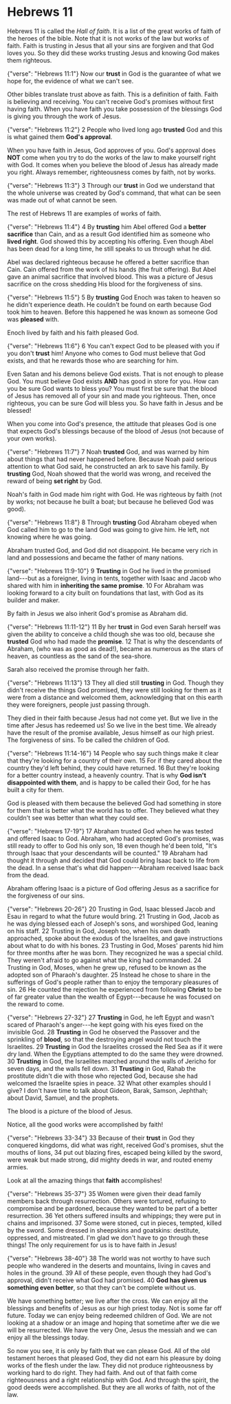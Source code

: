 Hebrews 11
========================================================================

Hebrews 11 is called the _Hall of faith_.  It is a list of the great
works of faith of the heroes of the bible.  Note that it is not works of
the law but works of faith.  Faith is trusting in Jesus that all your
sins are forgiven and that God loves you.  So they did these works
trusting Jesus and knowing God makes them righteous.

{"verse": "Hebrews 11:1"}
Now our **trust** in God is the guarantee of what we hope for, the
evidence of what we can't see.

Other bibles translate trust above as faith.
This is a definition of faith.  Faith is believing and receiving.  You
can't receive God's promises without first having faith.
When you have faith you take possession of the blessings God is giving
you through the work of Jesus.

{"verse": "Hebrews 11:2"}
2 People who lived long ago **trusted** God and this is what gained them
**God's approval**.

When you have faith in Jesus, God approves of you.
God's approval does **NOT** come when you try to do the works of the
law to make yourself right with God.  It comes when you believe the
blood of Jesus has already made you right.
Always remember, righteousness comes by faith, not by works.

{"verse": "Hebrews 11:3"}
3 Through our **trust** in God we understand that the whole universe was
created by God's command, that what can be seen was made
out of what cannot be seen.

The rest of Hebrews 11 are examples of works of faith.

{"verse": "Hebrews 11:4"}
4 By **trusting** him Abel offered God a **better sacrifice** than Cain,
and as a result God identified him as someone who **lived right**. God
showed this by accepting his offering. Even though Abel has been dead
for a long time, he still speaks to us through what he did.

Abel was declared righteous because he offered a better sacrifice than
Cain.  Cain offered from the work of his hands (the fruit offering).
But Abel gave an animal sacrifice that involved blood.  This was a
picture of Jesus sacrifice on the cross shedding His blood for the
forgiveness of sins.

{"verse": "Hebrews 11:5"}
5 By **trusting** God Enoch was taken to heaven so he didn't experience
death. He couldn't be found on earth because God took him to heaven.
Before this happened he was known as someone God was **pleased** with.

Enoch lived by faith and his faith pleased God.

{"verse": "Hebrews 11:6"}
6 You can't expect God to be pleased with you if you don't **trust**
him!  Anyone who comes to God must believe that God exists, and that he
rewards those who are searching for him.

Even Satan and his demons believe God exists.  That is not enough to
please God.  You must believe God exists **AND** has good in store for
you.  How can you be sure God wants to bless you?  You must first be
sure that the blood of Jesus has removed all of your sin and made you
righteous.  Then, once righteous, you can be sure God will bless you.
So have faith in Jesus and be blessed!

When you come into God's presence, the attitude that pleases God is
one that expects God's blessings because of the blood of Jesus
(not because of your own works).

{"verse": "Hebrews 11:7"}
7 Noah **trusted** God, and was warned by him about things that had
never happened before. Because Noah paid serious attention to what God
said, he constructed an ark to save his family. By **trusting** God,
Noah showed that the world was wrong, and received the reward of being
**set right** by God.

Noah's faith in God made him right with God.  He was righteous by faith
(not by works; not because he built a boat; but because he believed God
was good).

{"verse": "Hebrews 11:8"}
8 Through **trusting** God Abraham obeyed when God called him to go to
the land God was going to give him. He left, not knowing where he was
going.

Abraham trusted God, and God did not disappoint.  He became very rich
in land and possessions and became the father of many nations.

{"verse": "Hebrews 11:9-10"}
9 **Trusting** in God he lived in the promised land---but as a
foreigner, living in tents, together with Isaac and Jacob who shared
with him in **inheriting the same promise**.
10 For Abraham was looking forward to a city built on foundations that
last, with God as its builder and maker.

By faith in Jesus we also inherit God's promise as Abraham did.

{"verse": "Hebrews 11:11-12"}
11 By her **trust** in God even Sarah herself was given the ability to
conceive a child though she was too old, because she **trusted** God who
had made the **promise**.
12 That is why the descendants of Abraham, (who was as good as dead!),
became as numerous as the stars of heaven, as countless as the sand of
the sea-shore.

Sarah also received the promise through her faith.

{"verse": "Hebrews 11:13"}
13 They all died still **trusting** in God. Though they didn't receive
the things God promised, they were still looking for them as it were
from a distance and welcomed them, acknowledging that on this earth they
were foreigners, people just passing through.

They died in their faith because Jesus had not come yet.  But we live in
the time after Jesus has redeemed us!  So we live in the best time.  We
already have the result of the promise available, Jesus himself as our
high priest.  The forgiveness of sins.  To be called the children of
God.

{"verse": "Hebrews 11:14-16"}
14 People who say such things make it clear that they're looking for a country of their own.
15 For if they cared about the country they'd left behind, they could have returned.
16 But they're looking for a better country instead, a heavenly country. That is why **God isn't disappointed with them**, and is happy to be called their God, for he has built a city for them.

God is pleased with them because the believed God had something in store
for them that is better what the world has to offer.  They believed what
they couldn't see was better than what they could see.

{"verse": "Hebrews 17-19"}
17 Abraham trusted God when he was tested and offered Isaac to God. Abraham, who had accepted God's promises, was still ready to offer to God his only son,
18 even though he'd been told, "It's through Isaac that your descendants will be counted."
19 Abraham had thought it through and decided that God could bring Isaac back to life from the dead. In a sense that's what did happen---Abraham received Isaac back from the dead.

Abraham offering Isaac is a picture of God offering Jesus as a sacrifice
for the forgiveness of our sins.

{"verse": "Hebrews 20-26"}
20 Trusting in God, Isaac blessed Jacob and Esau in regard to what the future would bring.
21 Trusting in God, Jacob as he was dying blessed each of Joseph's sons, and worshiped God, leaning on his staff.
22 Trusting in God, Joseph too, when his own death approached, spoke about the exodus of the Israelites, and gave instructions about what to do with his bones.
23 Trusting in God, Moses' parents hid him for three months after he was born. They recognized he was a special child. They weren't afraid to go against what the king had commanded.
24 Trusting in God, Moses, when he grew up, refused to be known as the adopted son of Pharaoh's daughter.
25 Instead he chose to share in the sufferings of God's people rather than to enjoy the temporary pleasures of sin.
26 He counted the rejection he experienced from following **Christ** to be of far greater value than the wealth of Egypt---because he was focused on the reward to come.

{"verse": "Hebrews 27-32"}
27 **Trusting** in God, he left Egypt and wasn't scared of Pharaoh's anger---he kept going with his eyes fixed on the invisible God.
28 **Trusting** in God he observed the Passover and the sprinkling of **blood**, so that the destroying angel would not touch the Israelites.
29 **Trusting** in God the Israelites crossed the Red Sea as if it were dry land. When the Egyptians attempted to do the same they were drowned.
30 **Trusting** in God, the Israelites marched around the walls of Jericho for seven days, and the walls fell down.
31 **Trusting** in God, Rahab the prostitute didn't die with those who rejected God, because she had welcomed the Israelite spies in peace.
32 What other examples should I give? I don't have time to talk about Gideon, Barak, Samson, Jephthah; about David, Samuel, and the prophets.

The blood is a picture of the blood of Jesus.

Notice, all the good works were accomplished by faith!

{"verse": "Hebrews 33-34"}
33 Because of their **trust** in God they conquered kingdoms, did what was right, received God's promises, shut the mouths of lions,
34 put out blazing fires, escaped being killed by the sword, were weak but made strong, did mighty deeds in war, and routed enemy armies.

Look at all the amazing things that **faith** accomplishes!

{"verse": "Hebrews 35-37"}
35 Women were given their dead family members back through resurrection. Others were tortured, refusing to compromise and be pardoned, because they wanted to be part of a better resurrection.
36 Yet others suffered insults and whippings; they were put in chains and imprisoned.
37 Some were stoned, cut in pieces, tempted, killed by the sword. Some dressed in sheepskins and goatskins: destitute, oppressed, and mistreated. 
I'm glad we don't have to go through these things!
The only requirement for us is to have faith in Jesus!

{"verse": "Hebrews 38-40"}
38 The world was not worthy to have such people who wandered in the deserts and mountains, living in caves and holes in the ground.
39 All of these people, even though they had God's approval, didn't receive what God had promised.
40 **God has given us something even better**, so that they can't be complete without us.

We have something better; we live after the cross.  We can enjoy all the
blessings and benefits of Jesus as our high priest today.  Not is some
far off future.  Today we can enjoy being redeemed children of God.  We
are not looking at a shadow or an image and hoping that sometime after
we die we will be resurrected.  We have the very One, Jesus the messiah
and we can enjoy all the blessings today.

So now you see, it is only by faith that we can please God.  All of the
old testament heroes that pleased God, they did not earn his pleasure by
doing works of the flesh under the law.  They did not produce
righteousness by working hard to do right.  They had faith.  And out of
that faith come righteousness and a right relationship with God.  And
through the spirit, the good deeds were accomplished.  But they are all
works of faith, not of the law.
